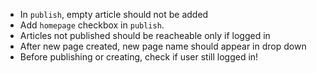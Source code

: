 
- In `publish`, empty article should not be added
- Add `homepage` checkbox in `publish`.
- Articles not published should be reacheable only if logged in
- After new page created, new page name should appear in drop down
- Before publishing or creating, check if user still logged in!

